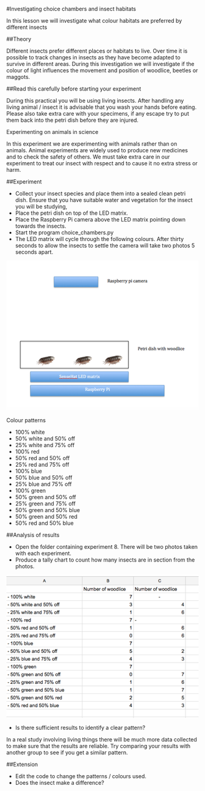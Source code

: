 #Investigating choice chambers and insect habitats

In this lesson we will investigate what colour habitats are preferred by different insects

##Theory 

Different insects prefer different places or habitats to live.  Over time it is possible to track changes in insects as they have become adapted to survive in different areas.
During this investigation we will investigate if the colour of light influences the movement and position of woodlice, beetles or maggots.

##Read this carefully before starting your experiment

During this practical you will be using living insects.  After handling any living animal / insect it is advisable that you wash your hands before eating.  
Please also take extra care with your specimens, if any escape try to put them back into the petri dish before they are injured.

Experimenting on animals in science

In this experiment we are experimenting with animals rather than on animals. Animal experiments are widely used to produce new medicines and to check the safety of others. 
We must take extra care in our experiment to treat our insect with respect and to cause it no extra stress or harm.

##Experiment  

- Collect your insect species and place them into a sealed clean petri dish.  Ensure that you have suitable water and vegetation for the insect you will be studying,
- Place the petri dish on top of the LED matrix.  
- Place the Raspberry Pi camera above the LED matrix pointing down towards the insects.
- Start the program choice_chambers.py
- The LED matrix will cycle through the following colours.  After thirty seconds to allow the insects to settle the camera will take two photos 5 seconds apart.

![choice_chambers](images/choice_chambers.png)

Colour patterns

- 100% white
- 50% white and 50% off
- 25% white and 75% off
- 100% red
- 50% red and 50% off
- 25% red and 75% off
- 100% blue
- 50% blue and 50% off
- 25% blue and 75% off
- 100% green
- 50% green and 50% off
- 25% green and 75% off
- 50% green and 50% blue
- 50% green and 50% red
- 50% red and 50% blue

##Analysis of results

- Open the folder containing experiment 8.  There will be two photos taken with each experiment.
- Produce a tally chart to count how many insects are in section from the photos.

![tally_chart](images/tally_chart.png)

- Is there sufficient results to identify a clear pattern?


In a real study involving living things there will be much more data collected to make sure that the results are reliable.
Try comparing your results with another group to see if you get a similar pattern.


##Extension

- Edit the code to change the patterns / colours used.
- Does the insect make a difference?
